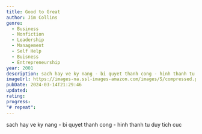 ```yaml
---
title: Good to Great
author: Jim Collins
genre:
  - Business
  - Nonfiction
  - Leadership
  - Management
  - Self Help
  - Buisness
  - Entrepreneurship
year: 2001
description: sach hay ve ky nang - bi quyet thanh cong - hinh thanh tu duy tich cuc
imageUrl: https://images-na.ssl-images-amazon.com/images/S/compressed.photo.goodreads.com/books/1546097703i/76865.jpg
pubDate: 2024-03-14T21:29:46
updated:
rating:
progress:
"# repeat":
---
```

sach hay ve ky nang - bi quyet thanh cong - hinh thanh tu duy tich cuc